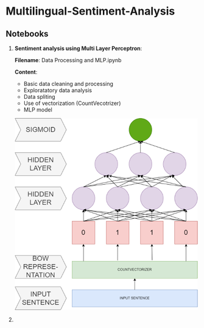 # Multilingual-Sentiment-Analysis
## Notebooks
1. **Sentiment analysis using Multi Layer Perceptron**:

    **Filename**: Data Processing and MLP.ipynb
    
   **Content**: 
      * Basic data cleaning and processing
      * Exploratatory data analysis
      * Data spliting
      * Use of vectorization (CountVecotrizer)
      * MLP model

    ![MLP architecture](MLP.drawio.png)
2.  
